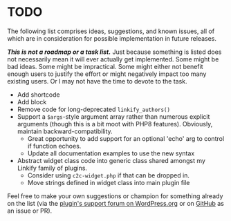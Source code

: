 # TODO

The following list comprises ideas, suggestions, and known issues, all of which are in consideration for possible implementation in future releases.

***This is not a roadmap or a task list.*** Just because something is listed does not necessarily mean it will ever actually get implemented. Some might be bad ideas. Some might be impractical. Some might either not benefit enough users to justify the effort or might negatively impact too many existing users. Or I may not have the time to devote to the task.

* Add shortcode
* Add block
* Remove code for long-deprecated `linkify_authors()`
* Support a `$args`-style argument array rather than numerous explicit arguments (though this is a bit moot with PHP8 features). Obviously, maintain backward-compatibility.
  * Great opportunity to add support for an optional 'echo' arg to control if function echoes.
  * Update all documentation examples to use the new syntax
* Abstract widget class code into generic class shared amongst my Linkify family of plugins.
  * Consider using `c2c-widget.php` if that can be dropped in.
  * Move strings defined in widget class into main plugin file

Feel free to make your own suggestions or champion for something already on the list (via the [plugin's support forum on WordPress.org](https://wordpress.org/support/plugin/linkify-authors/) or on [GitHub](https://github.com/coffee2code/linkify-authors/) as an issue or PR).